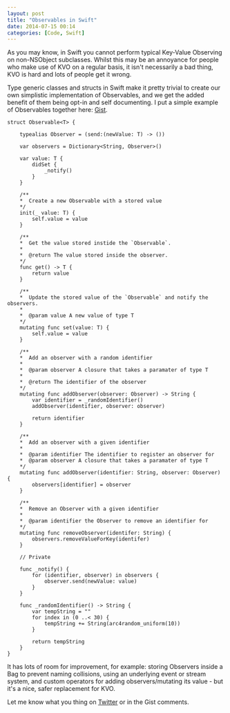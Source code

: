 ```yaml
---
layout: post
title: "Observables in Swift"
date: 2014-07-15 00:14
categories: [Code, Swift]
---
```


As you may know, in Swift you cannot perform typical Key-Value Observing on non-NSObject subclasses. Whilst this may be an annoyance for people who make use of KVO on a regular basis, it isn't necessarily a bad thing, KVO is hard and lots of people get it wrong.

Type generic classes and structs in Swift make it pretty trivial to create our own simplistic implementation of Observables, and we get the added benefit of them being opt-in and self documenting. I put a simple example of Observables together here: [Gist](https://gist.github.com/DanielTomlinson/c250f4ce99a2bbb647cb).

    struct Observable<T> {
        
        typealias Observer = (send:(newValue: T) -> ())
        
        var observers = Dictionary<String, Observer>()
        
        var value: T {
            didSet {
                _notify()
            }
        }
        
        /**
        *  Create a new Observable with a stored value
        */
        init(_ value: T) {
            self.value = value
        }
        
        /**
        *  Get the value stored instide the `Observable`.
        *
        *  @return The value stored inside the observer.
        */
        func get() -> T {
            return value
        }
        
        /**
        *  Update the stored value of the `Observable` and notify the observers.
        *
        *  @param value A new value of type T
        */
        mutating func set(value: T) {
            self.value = value
        }
     
        /**
        *  Add an observer with a random identifier
        *
        *  @param observer A closure that takes a paramater of type T
        *
        *  @return The identifier of the observer
        */
        mutating func addObserver(observer: Observer) -> String {
            var identifier = _randomIdentifier()
            addObserver(identifier, observer: observer)
            
            return identifier
        }
        
        /**
        *  Add an observer with a given identifier
        *
        *  @param identifier The identifier to register an observer for
        *  @param observer A closure that takes a paramater of type T
        */
        mutating func addObserver(identifier: String, observer: Observer) {
            observers[identifier] = observer
        }
        
        /**
        *  Remove an Observer with a given identifier
        *
        *  @param identifier the Observer to remove an identifier for
        */
        mutating func removeObserver(identifer: String) {
            observers.removeValueForKey(identifer)
        }
        
        // Private
        
        func _notify() {
            for (identifier, observer) in observers {
                observer.send(newValue: value)
            }
        }
        
        func _randomIdentifier() -> String {
            var tempString = ""
            for index in (0 ..< 30) {
                tempString += String(arc4random_uniform(10))
            }
            
            return tempString
        }
    }

It has lots of room for improvement, for example: storing Observers inside a Bag to prevent naming collisions, using an underlying event or stream system, and custom operators for adding observers/mutating its value - but it's a nice, safer replacement for KVO.


Let me know what you thing on [Twitter](http://twitter.com/DanToml) or in the Gist comments.